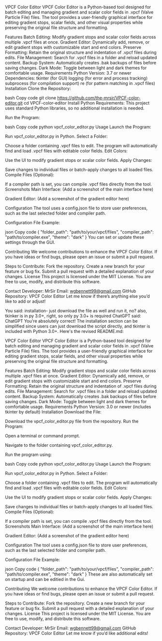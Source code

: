 VPCF Color Editor
VPCF Color Editor is a Python-based tool designed for batch editing and managing gradient and scalar color fields in .vpcf (Valve Particle File) files. The tool provides a user-friendly graphical interface for editing gradient stops, scalar fields, and other visual properties while preserving the original file structure and formatting.

Features
Batch Editing:
Modify gradient stops and scalar color fields across multiple .vpcf files at once.
Gradient Editor:
Dynamically add, remove, or edit gradient stops with customizable start and end colors.
Preserve Formatting:
Retain the original structure and indentation of .vpcf files during edits.
File Management:
Search for .vpcf files in a folder and reload updated content.
Backup System:
Automatically creates .bak backups of files before saving changes.
Dark Mode:
Toggle between light and dark themes for comfortable usage.
Requirements
Python Version: 3.7 or newer
Dependencies:
tkinter (for GUI)
logging (for error and process tracking)
subprocess (for compilation support)
re (for pattern matching in .vpcf files)
Installation
Clone the Repository:

bash
Copy code
git clone https://github.com/the-mrsir/VPCF-color-editor.git
cd VPCF-color-editor
Install Python Requirements: This project uses standard Python libraries, so no additional installation is needed.

Run the Program:

bash
Copy code
python vpcf_color_editor.py
Usage
Launch the Program:

Run vpcf_color_editor.py in Python.
Select a Folder:

Choose a folder containing .vpcf files to edit. The program will automatically find and load .vpcf files with editable color fields.
Edit Colors:

Use the UI to modify gradient stops or scalar color fields.
Apply Changes:

Save changes to individual files or batch-apply changes to all loaded files.
Compile Files (Optional):

If a compiler path is set, you can compile .vpcf files directly from the tool.
Screenshots
Main Interface:
(Add a screenshot of the main interface here)

Gradient Editor:
(Add a screenshot of the gradient editor here)

Configuration
The tool uses a config.json file to store user preferences, such as the last selected folder and compiler path.

Configuration File Example:

json
Copy code
{
    "folder_path": "path/to/your/vpcf/files",
    "compiler_path": "path/to/compiler.exe",
    "theme": "dark"
}
You can set or update these settings through the GUI.

Contributing
We welcome contributions to enhance the VPCF Color Editor. If you have ideas or find bugs, please open an issue or submit a pull request.

Steps to Contribute:
Fork the repository.
Create a new branch for your feature or bug fix.
Submit a pull request with a detailed explanation of your changes.
License
This project is licensed under the MIT License. You are free to use, modify, and distribute this software.

Contact
Developer: MrSir
Email: wgbennett99@gmail.com
GitHub Repository: VPCF Color Editor
Let me know if there’s anything else you’d like to add or adjust!






You said:
installation- just download the file as well and run it, no? also, tkinker is in py 3.0+, right, so only py 3.0+ is required
ChatGPT said:
ChatGPT
You're absolutely correct! The installation section can be simplified since users can just download the script directly, and tkinter is included with Python 3.0+. Here's the revised README.md:

VPCF Color Editor
VPCF Color Editor is a Python-based tool designed for batch editing and managing gradient and scalar color fields in .vpcf (Valve Particle File) files. The tool provides a user-friendly graphical interface for editing gradient stops, scalar fields, and other visual properties while preserving the original file structure and formatting.

Features
Batch Editing:
Modify gradient stops and scalar color fields across multiple .vpcf files at once.
Gradient Editor:
Dynamically add, remove, or edit gradient stops with customizable start and end colors.
Preserve Formatting:
Retain the original structure and indentation of .vpcf files during edits.
File Management:
Search for .vpcf files in a folder and reload updated content.
Backup System:
Automatically creates .bak backups of files before saving changes.
Dark Mode:
Toggle between light and dark themes for comfortable usage.
Requirements
Python Version: 3.0 or newer (includes tkinter by default)
Installation
Download the File:

Download the vpcf_color_editor.py file from the repository.
Run the Program:

Open a terminal or command prompt.

Navigate to the folder containing vpcf_color_editor.py.

Run the program using:

bash
Copy code
python vpcf_color_editor.py
Usage
Launch the Program:

Run vpcf_color_editor.py in Python.
Select a Folder:

Choose a folder containing .vpcf files to edit. The program will automatically find and load .vpcf files with editable color fields.
Edit Colors:

Use the UI to modify gradient stops or scalar color fields.
Apply Changes:

Save changes to individual files or batch-apply changes to all loaded files.
Compile Files (Optional):

If a compiler path is set, you can compile .vpcf files directly from the tool.
Screenshots
Main Interface:
(Add a screenshot of the main interface here)

Gradient Editor:
(Add a screenshot of the gradient editor here)

Configuration
The tool uses a config.json file to store user preferences, such as the last selected folder and compiler path.

Configuration File Example:

json
Copy code
{
    "folder_path": "path/to/your/vpcf/files",
    "compiler_path": "path/to/compiler.exe",
    "theme": "dark"
}
These are also automatically set on startup and can be editied in the Gui.

Contributing
We welcome contributions to enhance the VPCF Color Editor. If you have ideas or find bugs, please open an issue or submit a pull request.

Steps to Contribute:
Fork the repository.
Create a new branch for your feature or bug fix.
Submit a pull request with a detailed explanation of your changes.
License
This project is licensed under the MIT License. You are free to use, modify, and distribute this software.

Contact
Developer: MrSir
Email: wgbennett99@gmail.com
GitHub Repository: VPCF Color Editor
Let me know if you’d like additional edits!

